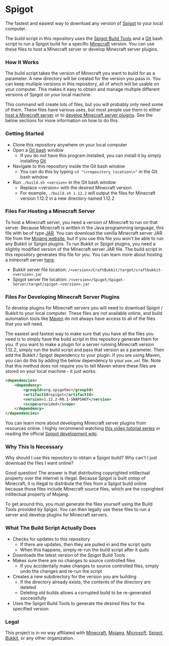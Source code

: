 # Spigot

The fastest and easiest way to download any version of [Spigot](https://www.spigotmc.org/) to your local computer.

The build script in this repository uses the [Spigot Build Tools](https://www.spigotmc.org/wiki/buildtools/) and a [Git](https://git-scm.com/) bash script to run a Spigot build for a specific [Minecraft](https://minecraft.net) version. You can use these files to host a Minecraft server or develop Minecraft server plugins.

### How It Works

The build script takes the version of Minecraft you want to build for as a parameter. A new directory will be created for the version you pass in. You can keep mutliple versions in this repository, all of which will be usable on your computer. This makes it easy to obtain and manage multiple different versions of Spigot on your local machine.

This command will create lots of files, but you will probably only need some of them. These files have various uses, but most people use them to either [host a Minecraft server](/#Files-For-Hosting-a-Minecraft-Server) or to [develop Minecraft server plugins](/#Files-For-Developing-Minecraft-Server-Plugins). See the below sections for more information on how to do this.

### Getting Started

- Clone this repository anywhere on your local computer
- Open a [Git bash](https://superuser.com/questions/1053633/what-is-git-bash-for-windows-anyway#1053657) window
  - If you do not have this program installed, you can install it by simply installing [Git](https://git-scm.com/downloads)
- Navigate to this repository inside the Git bash window
  - You can do this by typing `cd "\<repository_location\>"` in the Git bash window
- Run `./build.sh <version>` in the Git bash window
  - Replace \<version\> with the desired Minecraft version
  - For example, `./build.sh 1.12.2` will output the files for Minecraft version 1.12.2 in a new directory named 1.12.2

### Files For Hosting a Minecraft Server

To host a Minecraft server, you need a version of Minecraft to run on that server. Because Minecraft is written in the Java programming language, this file with be of type [JAR](https://en.wikipedia.org/wiki/JAR_(file_format)). You can download the vanilla Minecraft server JAR file from the [Mojang website](https://minecraft.net/en-us/download/server/), but if you use this file you won't be able to run any Bukkit or Spigot plugins. To run Bukkit or Spigot plugins, you need a slightly modified version of the Minecraft server JAR file. The build script in this repository generates this file for you. You can learn more about hosting a minecraft server [here](https://minecraft.gamepedia.com/Tutorials/Setting_up_a_server).

- Bukkit server file location: `/<version>/CraftBukkit/target/craftbukkit-<version>.jar`
- Spigot server file location: `/<version>/Spigot/Spigot-Server/target/spigot-<version>.jar`

### Files For Developing Minecraft Server Plugins

To develop plugins for Minecraft servers you will need to download Spigot / Bukkit to your local computer. These files are not available online, and build automation tools like [Maven](https://maven.apache.org/) do not always have access to all of the files that you will need.

The easiest and fastest way to make sure that you have all the files you need is to simply have the build script in this repository generate them for you. If you want to make a plugin for a server running Minecraft version 1.12.2, simply run the build script and pass that version as a parameter. Then add the Bukkit / Spigot dependency to your plugin. If you are using Maven, you can do this by adding the below dependency to your `pom.xml` file. Note that this method does not require you to tell Maven where these files are stored on your local machine - it just works.

``` XML
<dependencies>
    <dependency>
        <groupId>org.spigotmc</groupId>
        <artifactId>spigot</artifactId>
        <version>1.12.2-R0.1-SNAPSHOT</version>
        <scope>provided</scope>
    </dependency>
</dependencies>
```

You can learn more about developing Minecraft server plugins from resources online. I highly recommend watching [this video tutorial series](https://www.youtube.com/watch?v=7dyopdta7ZI&list=PLKDE2sUUNmsv6RYCCu74sCKbETWdManka) or reading the official [Spigot development wiki](https://www.spigotmc.org/wiki/spigot-plugin-development/).

### Why This Is Necessary

Why should I use this repository to obtain a Spigot build? Why can't I just download the files I want online?

Good question! The answer is that distributing copyrighted intillectual property over the internet is illegal. Because Spigot is built ontop of Minecraft, it is illegal to distribute the files from a Spigot build online because those files include Minecraft source files, which are the coprighted intillectual property of Mojang.

To get around this, you must generate the files yourself using the Build Tools provided by Spigot. You can then legally use these files to run a server and develop plugins for Minecraft servers.

### What The Build Script Actually Does

- Checks for updates to this repository
  - If there are updates, then they are pulled in and the script quits
  - When this happens, simply re-run the build script after it quits
- Downloads the latest version of the Spigot Build Tools
- Makes sure there are no changes to source controlled files
  - If you accidentally make changes to source controlled files, simply undo the changes and re-run the script
- Creates a new subdirectory for the version you are building
  - If the directory already exists, the contents of the directory are deleted
  - Deleting old builds allows a corrupted build to be re-generated successfully
- Uses the Spigot Build Tools to generate the desired files for the specified version

### Legal

This project is in no way affiliated with [Minecraft](https://minecraft.net), [Mojang](https://mojang.com), [Microsoft](https://www.microsoft.com/en-us/), [Spigot](https://www.spigotmc.org/), [Bukkit](https://bukkit.org/), or any other organization.
